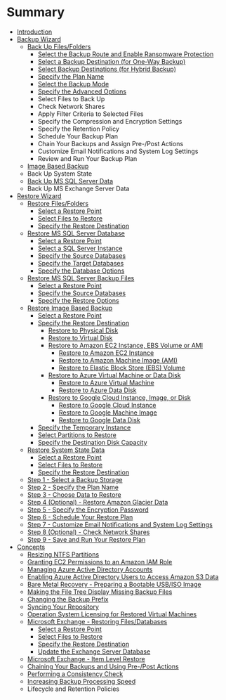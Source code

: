 # Summary

* [Introduction](README.md)
* [Backup Wizard](concepts/backup-wizard.md)
  * [Back Up Files/Folders](concepts/backup-wizard/backup-filesfolders.md)
    * [Select the Backup Route and Enable Ransomware Protection](concepts/backup-wizard/backup-filesfolders/welcome.md)
    * [Select a Backup Destination \(for One-Way Backup\)](concepts/backup-wizard/backup-filesfolders/shared-select-a-backup-storage.md)
    * [Select Backup Destinations \(for Hybrid Backup\)](concepts/backup-wizard/backup-filesfolders/optional-select-a-backup-storage.md)
    * [Specify the Plan Name](concepts/backup-wizard/backup-filesfolders/shared-specify-the-plan-name.md)
    * [Select the Backup Mode](concepts/backup-wizard/backup-filesfolders/shared-select-the-backup-mode.md)
    * [Specify the Advanced Options](concepts/backup-wizard/backup-filesfolders/shared-specify-the-advanced-options.md)
    * Select Files to Back Up
    * Check Network Shares
    * Apply Filter Criteria to Selected Files
    * Specify the Compression and Encryption Settings
    * Specify the Retention Policy
    * Schedule Your Backup Plan
    * Chain Your Backups and Assign Pre-/Post Actions
    * Customize Email Notifications and System Log Settings
    * Review and Run Your Backup Plan
  * [Image Based Backup](concepts/backup-wizard/image-based-backup.md)
  * Back Up System State
  * [Back Up MS SQL Server Data](concepts/backup-wizard/back-up-ms-sql-server-data.md)
  * Back Up MS Exchange Server Data
* [Restore Wizard](chapter1.md)
  * [Restore Files/Folders](chapter1/step-3-choose-data-to-restore/31-restore-filesfolders-or-ms-exchange-data.md)
    * [Select a Restore Point](chapter1/step-3-choose-data-to-restore/31-restore-filesfolders-or-ms-exchange-data/311-select-file-versions-to-restore.md)
    * [Select Files to Restore](chapter1/step-3-choose-data-to-restore/31-restore-filesfolders-or-ms-exchange-data/312-select-files-to-restore.md)
    * [Specify the Restore Destination](chapter1/step-3-choose-data-to-restore/31-restore-filesfolders-or-ms-exchange-data/313-specify-the-restore-destination.md)
  * [Restore MS SQL Server Database](chapter1/step-3-choose-data-to-restore/32-restore-ms-sql-server-database.md)
    * [Select a Restore Point](chapter1/step-3-choose-data-to-restore/32-restore-ms-sql-server-database/322-select-file-versions-to-restore.md)
    * [Select a SQL Server Instance](chapter1/step-3-choose-data-to-restore/32-restore-ms-sql-server-database/322-select-ms-sql-server-instance.md)
    * [Specify the Source Databases](chapter1/step-3-choose-data-to-restore/32-restore-ms-sql-server-database/323-specify-the-restore-source.md)
    * [Specify the Target Databases](chapter1/step-3-choose-data-to-restore/32-restore-ms-sql-server-database/324-specify-the-database-names.md)
    * [Specify the Database Options](chapter1/step-3-choose-data-to-restore/32-restore-ms-sql-server-database/325-specify-the-database-options.md)
  * [Restore MS SQL Server Backup Files](chapter1/step-3-choose-data-to-restore/33-restore-ms-sql-server-backup-files.md)
    * [Select a Restore Point](chapter1/step-3-choose-data-to-restore/33-restore-ms-sql-server-backup-files/331-select-file-versions-to-restore.md)
    * [Specify the Source Databases](chapter1/step-3-choose-data-to-restore/33-restore-ms-sql-server-backup-files/332-specify-the-restore-source.md)
    * [Specify the Restore Options](chapter1/step-3-choose-data-to-restore/33-restore-ms-sql-server-backup-files/333-specify-the-restore-options.md)
  * [Restore Image Based Backup](chapter1/step-3-choose-data-to-restore/34-restore-a-disk-image-or-network-share.md)
    * [Select a Restore Point](chapter1/step-3-choose-data-to-restore/34-restore-a-disk-image-or-network-share/341-select-file-versions-to-restore.md)
    * [Specify the Restore Destination](chapter1/step-3-choose-data-to-restore/34-restore-a-disk-image-or-network-share/342-specify-the-restore-destination.md)
      * [Restore to Physical Disk](chapter1/step-3-choose-data-to-restore/34-restore-a-disk-image-or-network-share/342-specify-the-restore-destination/3421-restore-to-a-physical-disk.md)
      * [Restore to Virtual Disk](chapter1/step-3-choose-data-to-restore/34-restore-a-disk-image-or-network-share/342-specify-the-restore-destination/3422-restore-to-a-virtual-disk.md)
      * [Restore to Amazon EC2 Instance, EBS Volume or AMI](chapter1/step-3-choose-data-to-restore/34-restore-a-disk-image-or-network-share/342-specify-the-restore-destination/3423-restore-as-an-amazon-ec2-instance-elastic-block-store-volume-or-machine-image.md)
        * [Restore to Amazon EC2 Instance](chapter1/step-3-choose-data-to-restore/34-restore-a-disk-image-or-network-share/342-specify-the-restore-destination/3423-restore-as-an-amazon-ec2-instance-elastic-block-store-volume-or-machine-image/34231.md)
        * [Restore to Amazon Machine Image \(AMI\)](chapter1/step-3-choose-data-to-restore/34-restore-a-disk-image-or-network-share/342-specify-the-restore-destination/3423-restore-as-an-amazon-ec2-instance-elastic-block-store-volume-or-machine-image/31232-restore-to-an-amazon-machine-image-ami.md)
        * [Restore to Elastic Block Store \(EBS\) Volume](chapter1/step-3-choose-data-to-restore/34-restore-a-disk-image-or-network-share/342-specify-the-restore-destination/3423-restore-as-an-amazon-ec2-instance-elastic-block-store-volume-or-machine-image/31233-restore-to-elastic-block-store-ebs-volume.md)
      * [Restore to Azure Virtual Machine or Data Disk](chapter1/step-3-choose-data-to-restore/34-restore-a-disk-image-or-network-share/342-specify-the-restore-destination/3424-restore-to-an-azure-vm-or-data-disk.md)
        * [Restore to Azure Virtual Machine](chapter1/step-3-choose-data-to-restore/34-restore-a-disk-image-or-network-share/342-specify-the-restore-destination/3424-restore-to-an-azure-vm-or-data-disk/34241-restore-to-an-azure-virtual-machine.md)
        * [Restore to Azure Data Disk](chapter1/step-3-choose-data-to-restore/34-restore-a-disk-image-or-network-share/342-specify-the-restore-destination/3424-restore-to-an-azure-vm-or-data-disk/34242-restore-to-an-azure-data-disk.md)
      * [Restore to Google Cloud Instance, Image, or Disk](chapter1/step-3-choose-data-to-restore/34-restore-a-disk-image-or-network-share/342-specify-the-restore-destination/3425-restore-to-a-google-cloud-instance-image-or-disk.md)
        * [Restore to Google Cloud Instance](chapter1/step-3-choose-data-to-restore/34-restore-a-disk-image-or-network-share/342-specify-the-restore-destination/3425-restore-to-a-google-cloud-instance-image-or-disk/34251-restore-to-a-google-cloud-instance.md)
        * [Restore to Google Machine Image](chapter1/step-3-choose-data-to-restore/34-restore-a-disk-image-or-network-share/342-specify-the-restore-destination/3425-restore-to-a-google-cloud-instance-image-or-disk/34252-restore-to-a-google-machine-image.md)
        * [Restore to Google Data Disk](chapter1/step-3-choose-data-to-restore/34-restore-a-disk-image-or-network-share/342-specify-the-restore-destination/3425-restore-to-a-google-cloud-instance-image-or-disk/restore-to-a-google-data-disk.md)
    * [Specify the Temporary Instance](chapter1/step-3-choose-data-to-restore/34-restore-a-disk-image-or-network-share/343-specify-a-temporary-instance.md)
    * [Select Partitions to Restore](chapter1/step-3-choose-data-to-restore/34-restore-a-disk-image-or-network-share/344-select-partitions.md)
    * [Specify the Destination Disk Capacity](chapter1/step-3-choose-data-to-restore/34-restore-a-disk-image-or-network-share/36-specify-the-disk-capacity.md)
  * [Restore System State Data](chapter1/step-3-choose-data-to-restore/35-restore-system-state-data.md)
    * [Select a Restore Point](chapter1/step-3-choose-data-to-restore/35-restore-system-state-data/361-select-the-backup-type.md)
    * [Select Files to Restore](chapter1/step-3-choose-data-to-restore/35-restore-system-state-data/362-select-an-intermediate-storage.md)
    * [Specify the Restore Destination](chapter1/step-3-choose-data-to-restore/35-restore-system-state-data/363-check-network-shares.md)
  * [Step 1 - Select a Backup Storage](chapter1/er.md)
  * [Step 2 - Specify the Plan Name](chapter1/step-2-specify-plan-name.md)
  * [Step 3 - Choose Data to Restore](chapter1/step-3-choose-data-to-restore.md)
  * [Step 4 \(Optional\) - Restore Amazon Glacier Data](chapter1/step-4-restore-amazon-glacier-data.md)
  * [Step 5  - Specify the Encryption Password](chapter1/step-4-specify-the-encryption-password.md)
  * [Step 6 - Schedule Your Restore Plan](chapter1/step-5-schedule-your-restore-plan.md)
  * [Step 7 - Customize Email Notifications and System Log Settings](chapter1/step-6-customize-email-notifications-and-system-log-settings.md)
  * [Step 8 \(Optional\) - Check Network Shares](chapter1/step-8-optional-check-network-shares.md)
  * [Step 9 - Save and Run Your Restore Plan](chapter1/step-7-save-and-run-your-restore-plan.md)
* [Concepts](concepts.md)
  * [Resizing NTFS Partitions](concepts/restoring-ntfs-partitions.md)
  * [Granting EC2 Permissions to an Amazon IAM Role](concepts/permissions.md)
  * [Managing Azure Active Directory Accounts](concepts/managing-azure-active-directory-accounts.md)
  * [Enabling Azure Active Directory Users to Access Amazon S3 Data](concepts/enabling-azure-active-directory-users-to-access-amazon-s3-data.md)
  * [Bare Metal Recovery - Preparing a Bootable USB/ISO Image](concepts/preparing-a-bootable-usbiso-image-for-bare-metal-recovery.md)
  * [Making the File Tree Display Missing Backup Files](concepts/synchronizing-your-repository.md)
  * [Changing the Backup Prefix](concepts/changing-the-backup-prefix.md)
  * [Syncing Your Repository](concepts/syncing-your-repository.md)
  * [Operation System Licensing for Restored Virtual Machines](concepts/virtual-machine-operation-system-licensing.md)
  * [Microsoft Exchange - Restoring Files/Databases](concepts/restoring-ms-exchange-data.md)
    * [Select a Restore Point](concepts/restoring-ms-exchange-data/select-a-restore-point.md)
    * [Select Files to Restore](concepts/restoring-ms-exchange-data/select-files-to-restore.md)
    * [Specify the Restore Destination](concepts/restoring-ms-exchange-data/specify-the-restore-destination.md)
    * [Update the Exchange Server Database](concepts/microsoft-exchange-item-level-restore/update-the-exchange-server-database.md)
  * [Microsoft Exchange - Item Level Restore](concepts/microsoft-exchange-item-level-restore.md)
  * [Chaining Your Backups and Using Pre-/Post Actions](concepts/chaining-your-backups-and-using-pre-and-post-actions.md)
  * [Performing a Consistency Check](concepts/performing-a-consistency-check.md)
  * [Increasing Backup Processing Speed](concepts/increasing-backup-processing-speed.md)
  * Lifecycle and Retention Policies

